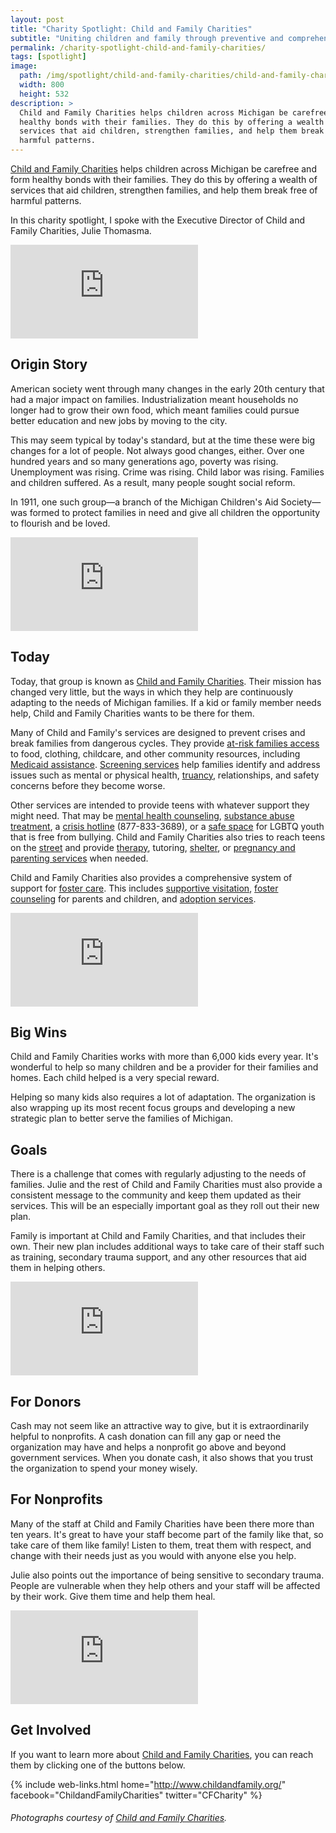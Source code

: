 ```yaml
---
layout: post
title: "Charity Spotlight: Child and Family Charities"
subtitle: "Uniting children and family through preventive and comprehensive support in times of crisis."
permalink: /charity-spotlight-child-and-family-charities/
tags: [spotlight]
image:
  path: /img/spotlight/child-and-family-charities/child-and-family-charities-.jpg
  width: 800
  height: 532
description: >
  Child and Family Charities helps children across Michigan be carefree and form
  healthy bonds with their families. They do this by offering a wealth of
  services that aid children, strengthen families, and help them break free of
  harmful patterns.
---
```


[Child and Family Charities][1] helps children across Michigan be carefree and form healthy bonds with their families. They do this by offering a wealth of services that aid children, strengthen families, and help them break free of harmful patterns.

In this charity spotlight, I spoke with the Executive Director of Child and Family Charities, Julie Thomasma.

![][6]

## Origin Story

American society went through many changes in the early 20th century that had a major impact on families. Industrialization meant households no longer had to grow their own food, which meant families could pursue better education and new jobs by moving to the city.

This may seem typical by today's standard, but at the time these were big changes for a lot of people. Not always good changes, either. Over one hundred years and so many generations ago, poverty was rising. Unemployment was rising. Crime was rising. Child labor was rising. Families and children suffered. As a result, many people sought social reform.

In 1911, one such group&mdash;a branch of the Michigan Children's Aid Society&mdash;was formed to protect families in need and give all children the opportunity to flourish and be loved.

![][7]

## Today

Today, that group is known as [Child and Family Charities][1]. Their mission has changed very little, but the ways in which they help are continuously adapting to the needs of Michigan families. If a kid or family member needs help, Child and Family Charities wants to be there for them.

Many of Child and Family's services are designed to prevent crises and break families from dangerous cycles. They provide [at-risk families access][2] to food, clothing, childcare, and other community resources, including [Medicaid assistance][3]. [Screening services][5] help families identify and address issues such as mental or physical health, [truancy][4], relationships, and safety concerns before they become worse.

Other services are intended to provide teens with whatever support they might need. That may be [mental health counseling][7], [substance abuse treatment][8], a [crisis hotline][9] (877-833-3689), or a [safe space][6] for LGBTQ youth that is free from bullying. Child and Family Charities also tries to reach teens on the [street][10] and provide [therapy][11], tutoring, [shelter][12], or [pregnancy and parenting services][13] when needed.

Child and Family Charities also provides a comprehensive system of support for [foster care][14]. This includes [supportive visitation][15], [foster counseling][16] for parents and children, and [adoption services][17].

![][2]

## Big Wins

Child and Family Charities works with more than 6,000 kids every year. It's wonderful to help so many children and be a provider for their families and homes. Each child helped is a very special reward.

Helping so many kids also requires a lot of adaptation. The organization is also wrapping up its most recent focus groups and developing a new strategic plan to better serve the families of Michigan.

## Goals

There is a challenge that comes with regularly adjusting to the needs of families. Julie and the rest of Child and Family Charities must also provide a consistent message to the community and keep them updated as their services. This will be an especially important goal as they roll out their new plan.

Family is important at Child and Family Charities, and that includes their own. Their new plan includes additional ways to take care of their staff such as training, secondary trauma support, and any other resources that aid them in helping others.

![][3]

## For Donors

Cash may not seem like an attractive way to give, but it is extraordinarily helpful to nonprofits. A cash donation can fill any gap or need the organization may have and helps a nonprofit go above and beyond government services.  When you donate cash, it also shows that you trust the organization to spend your money wisely.

## For Nonprofits

Many of the staff at Child and Family Charities have been there more than ten years. It's great to have your staff become part of the family like that, so take care of them like family! Listen to them, treat them with respect, and change with their needs just as you would with anyone else you help.

Julie also points out the importance of being sensitive to secondary trauma. People are vulnerable when they help others and your staff will be affected by their work. Give them time and help them heal.

![][4]

## Get Involved

If you want to learn more about [Child and Family Charities][1], you can reach them by clicking one of the buttons below.

{% include web-links.html home="http://www.childandfamily.org/" facebook="ChildandFamilyCharities" twitter="CFCharity" %}

###### Photographs courtesy of [Child and Family Charities][1].



[1]: http://www.childandfamily.org/ "Child and Family Charities Homepage"
[2]: http://www.childandfamily.org/page.php?id=130 "Child and Family Charities: Family Growth Center"
[3]: http://www.childandfamily.org/page.php?id=132 "Child and Family Charities: Medicaid Outreach"
[4]: http://www.childandfamily.org/page.php?id=145 "Child and Family Charities: TEAM Attendance Program"
[5]: http://www.childandfamily.org/page.php?id=170 "Child and Family Charities: Nexus Screening Services"
[6]: http://www.childandfamily.org/page.php?id=170 "Child and Family Charities: T.R.U.E. (Teens Respecting and Understanding Each Other)"
[7]: http://www.childandfamily.org/page.php?id=171 "Child and Family Charities: Mental Health Counseling"
[8]: http://www.childandfamily.org/page.php?id=172 "Child and Family Charities: Substance Abuse Treatment"
[9]: http://www.childandfamily.org/page.php?id=159 "Child and Family Charities: 24-Hour Crisis Hotline"
[10]: http://www.childandfamily.org/page.php?id=157 "Child and Family Charities: Street Outreach"
[11]: http://www.childandfamily.org/page.php?id=152 "Child and Family Charities: Higher Ground"
[12]: http://www.childandfamily.org/page.php?id=153 "Child and Family Charities: Crossroads"
[13]: http://www.childandfamily.org/page.php?id=154 "Child and Family Charities: Angel House"
[14]: http://www.childandfamily.org/page.php?id=136 "Child and Family Charities: Foster Care"
[15]: http://www.childandfamily.org/page.php?id=135 "Child and Family Charities: Foster Care Supportive Visitation (FCSV)"
[16]: http://www.childandfamily.org/page.php?id=149 "Child and Family Charities: Foster Care Mental Health"
[17]: http://www.childandfamily.org/page.php?id=137 "Child and Family Charities: Adoption"
